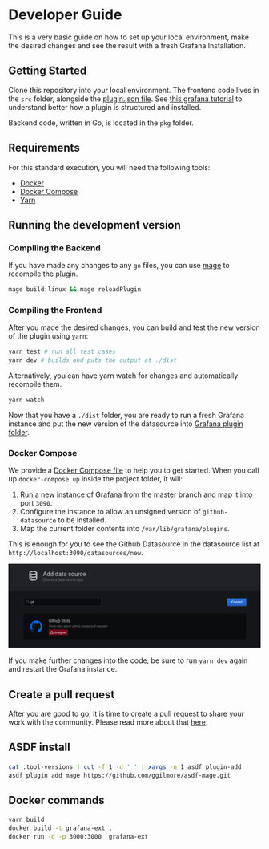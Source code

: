 # Developer Guide

This is a very basic guide on how to set up your local environment, make the desired changes and see the result with a fresh Grafana Installation.

## Getting Started

Clone this repository into your local environment. The frontend code lives in the `src` folder, alongside the [plugin.json file](https://grafana.com/docs/grafana/latest/developers/plugins/metadata/). See [this grafana tutorial](https://grafana.com/docs/grafana/latest/developers/plugins/) to understand better how a plugin is structured and installed.

Backend code, written in Go, is located in the `pkg` folder.

## Requirements

For this standard execution, you will need the following tools:

- [Docker](https://docs.docker.com/get-docker/)
- [Docker Compose](https://docs.docker.com/compose/install/)
- [Yarn](https://classic.yarnpkg.com/en/docs/install)

## Running the development version

### Compiling the Backend

If you have made any changes to any `go` files, you can use [mage](https://github.com/magefile/mage) to recompile the plugin.

```sh
mage build:linux && mage reloadPlugin
```

### Compiling the Frontend

After you made the desired changes, you can build and test the new version of the plugin using `yarn`:

```sh
yarn test # run all test cases
yarn dev # builds and puts the output at ./dist
```

Alternatively, you can have yarn watch for changes and automatically recompile them.

```sh
yarn watch
```

Now that you have a `./dist` folder, you are ready to run a fresh Grafana instance and put the new version of the datasource into [Grafana plugin folder](https://grafana.com/docs/grafana/latest/plugins/installation/).

### Docker Compose

We provide a [Docker Compose file](/docker-compose.yml) to help you to get started. When you call up `docker-compose up` inside the project folder, it will:

1. Run a new instance of Grafana from the master branch and map it into port `3090`.
1. Configure the instance to allow an unsigned version of `github-datasource` to be installed.
1. Map the current folder contents into `/var/lib/grafana/plugins`.

This is enough for you to see the Github Datasource in the datasource list at `http://localhost:3090/datasources/new`.

![Local Github Stats installation](./screenshots/local-plugin-install.png)

If you make further changes into the code, be sure to run `yarn dev` again and restart the Grafana instance.

## Create a pull request

After you are good to go, it is time to create a pull request to share your work with the community. Please read more about that [here](https://github.com/grafana/grafana/blob/master/contribute/create-pull-request.md).

## ASDF install

```sh
cat .tool-versions | cut -f 1 -d ' ' | xargs -n 1 asdf plugin-add
asdf plugin add mage https://github.com/ggilmore/asdf-mage.git
```

## Docker commands

```sh
yarn build
docker build -t grafana-ext .
docker run -d -p 3000:3000  grafana-ext
```
